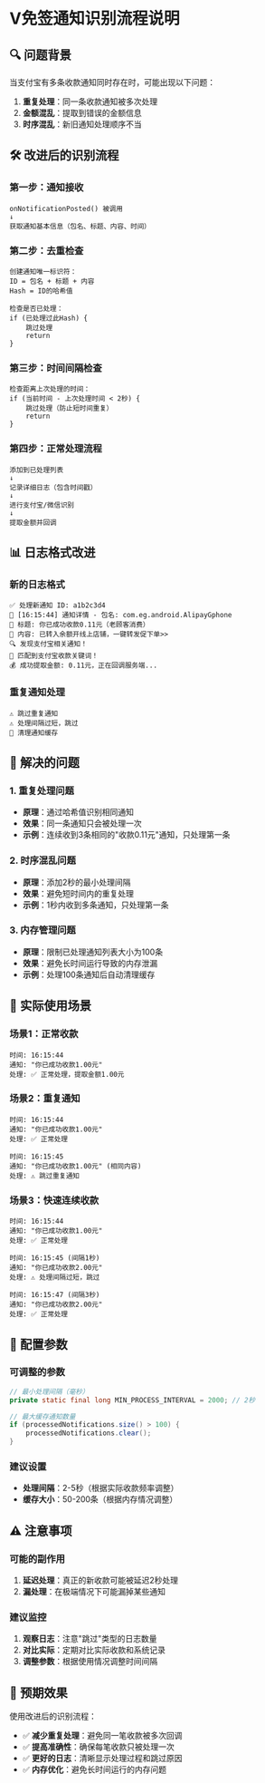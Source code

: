 # V免签通知识别流程说明

## 🔍 问题背景

当支付宝有多条收款通知同时存在时，可能出现以下问题：
1. **重复处理**：同一条收款通知被多次处理
2. **金额混乱**：提取到错误的金额信息
3. **时序混乱**：新旧通知处理顺序不当

## 🛠️ 改进后的识别流程

### 第一步：通知接收
```
onNotificationPosted() 被调用
↓
获取通知基本信息（包名、标题、内容、时间）
```

### 第二步：去重检查
```
创建通知唯一标识符：
ID = 包名 + 标题 + 内容
Hash = ID的哈希值

检查是否已处理：
if (已处理过此Hash) {
    跳过处理
    return
}
```

### 第三步：时间间隔检查
```
检查距离上次处理的时间：
if (当前时间 - 上次处理时间 < 2秒) {
    跳过处理（防止短时间重复）
    return
}
```

### 第四步：正常处理流程
```
添加到已处理列表
↓
记录详细日志（包含时间戳）
↓
进行支付宝/微信识别
↓
提取金额并回调
```

## 📊 日志格式改进

### 新的日志格式
```
✅ 处理新通知 ID: a1b2c3d4
📱 [16:15:44] 通知详情 - 包名: com.eg.android.AlipayGphone
📝 标题: 你已成功收款0.11元（老顾客消费）
📄 内容: 已转入余额开线上店铺，一键转发促下单>>
🔍 发现支付宝相关通知！
🎯 匹配到支付宝收款关键词！
💰 成功提取金额: 0.11元，正在回调服务端...
```

### 重复通知处理
```
⚠️ 跳过重复通知
⚠️ 处理间隔过短，跳过
🔄 清理通知缓存
```

## 🎯 解决的问题

### 1. 重复处理问题
- **原理**：通过哈希值识别相同通知
- **效果**：同一条通知只会被处理一次
- **示例**：连续收到3条相同的"收款0.11元"通知，只处理第一条

### 2. 时序混乱问题
- **原理**：添加2秒的最小处理间隔
- **效果**：避免短时间内的重复处理
- **示例**：1秒内收到多条通知，只处理第一条

### 3. 内存管理问题
- **原理**：限制已处理通知列表大小为100条
- **效果**：避免长时间运行导致的内存泄漏
- **示例**：处理100条通知后自动清理缓存

## 📱 实际使用场景

### 场景1：正常收款
```
时间: 16:15:44
通知: "你已成功收款1.00元"
处理: ✅ 正常处理，提取金额1.00元
```

### 场景2：重复通知
```
时间: 16:15:44
通知: "你已成功收款1.00元"
处理: ✅ 正常处理

时间: 16:15:45  
通知: "你已成功收款1.00元" (相同内容)
处理: ⚠️ 跳过重复通知
```

### 场景3：快速连续收款
```
时间: 16:15:44
通知: "你已成功收款1.00元"
处理: ✅ 正常处理

时间: 16:15:45 (间隔1秒)
通知: "你已成功收款2.00元"
处理: ⚠️ 处理间隔过短，跳过

时间: 16:15:47 (间隔3秒)
通知: "你已成功收款2.00元"
处理: ✅ 正常处理
```

## 🔧 配置参数

### 可调整的参数
```java
// 最小处理间隔（毫秒）
private static final long MIN_PROCESS_INTERVAL = 2000; // 2秒

// 最大缓存通知数量
if (processedNotifications.size() > 100) {
    processedNotifications.clear();
}
```

### 建议设置
- **处理间隔**：2-5秒（根据实际收款频率调整）
- **缓存大小**：50-200条（根据内存情况调整）

## ⚠️ 注意事项

### 可能的副作用
1. **延迟处理**：真正的新收款可能被延迟2秒处理
2. **漏处理**：在极端情况下可能漏掉某些通知

### 建议监控
1. **观察日志**：注意"跳过"类型的日志数量
2. **对比实际**：定期对比实际收款和系统记录
3. **调整参数**：根据使用情况调整时间间隔

## 🎉 预期效果

使用改进后的识别流程：
- ✅ **减少重复处理**：避免同一笔收款被多次回调
- ✅ **提高准确性**：确保每笔收款只被处理一次
- ✅ **更好的日志**：清晰显示处理过程和跳过原因
- ✅ **内存优化**：避免长时间运行的内存问题
